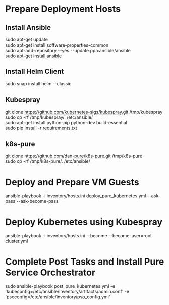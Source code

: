 # Prepare Deployment Hosts
## Install Ansible
sudo apt-get update <br />
sudo apt-get install software-properties-common <br />
sudo apt-add-repository --yes --update ppa:ansible/ansible <br />
sudo apt-get install ansible <br />

## Install Helm Client
sudo snap install helm --classic

## Kubespray
git clone https://github.com/kubernetes-sigs/kubespray.git /tmp/kubespray <br />
sudo cp -rf /tmp/kubespray/. /etc/ansible/ <br />
sudo apt-get install python-pip python-dev build-essential <br />
sudo pip install -r requirements.txt <br />

## k8s-pure
git clone https://github.com/dan-pure/k8s-pure.git /tmp/k8s-pure <br />
sudo cp -rf /tmp/k8s-pure/. /etc/ansible/  <br />

# Deploy and Prepare VM Guests
ansible-playbook -i inventory/hosts.ini deploy_pure_kubernetes.yml --ask-pass --ask-become-pass

# Deploy Kubernetes using Kubespray
ansible-playbook -i inventory/hosts.ini --become --become-user=root cluster.yml

# Complete Post Tasks and Install Pure Service Orchestrator
sudo ansible-playbook post_pure_kubernetes.yml -e 'kubeconfig=/etc/ansible/inventory/artifacts/admin.conf' -e 'psoconfig=/etc/ansible/inventory/pso_config.yml'
